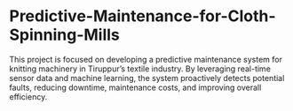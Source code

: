 # Predictive-Maintenance-for-Cloth-Spinning-Mills
This project is focused on developing a predictive maintenance system for knitting machinery in Tiruppur’s textile industry. By leveraging real-time sensor data and machine learning, the system proactively detects potential faults, reducing downtime, maintenance costs, and improving overall efficiency.
